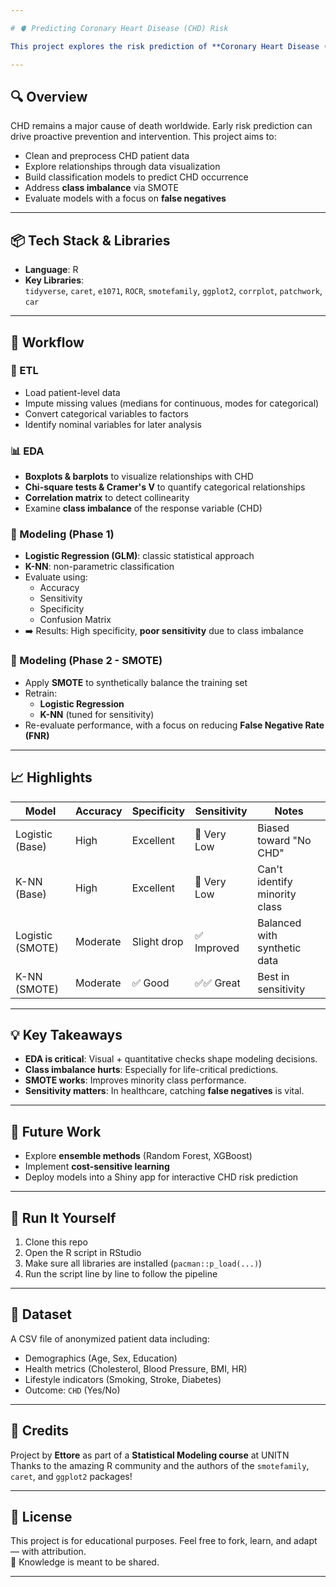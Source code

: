 ```yaml
---

# 🫀 Predicting Coronary Heart Disease (CHD) Risk

This project explores the risk prediction of **Coronary Heart Disease (CHD)** using patient data, applying both statistical modeling and machine learning techniques. The analysis is performed in **R** and structured around a classic Data Science workflow: **ETL → EDA → Modeling → Evaluation → SMOTE Resampling**.

---
```


## 🔍 Overview

CHD remains a major cause of death worldwide. Early risk prediction can drive proactive prevention and intervention. This project aims to:

- Clean and preprocess CHD patient data
- Explore relationships through data visualization
- Build classification models to predict CHD occurrence
- Address **class imbalance** via SMOTE
- Evaluate models with a focus on **false negatives**

---

## 📦 Tech Stack & Libraries

- **Language**: R
- **Key Libraries**:  
  `tidyverse`, `caret`, `e1071`, `ROCR`, `smotefamily`, `ggplot2`, `corrplot`, `patchwork`, `car`

---

## 🔄 Workflow

### 🧼 ETL
- Load patient-level data
- Impute missing values (medians for continuous, modes for categorical)
- Convert categorical variables to factors
- Identify nominal variables for later analysis

### 📊 EDA
- **Boxplots & barplots** to visualize relationships with CHD
- **Chi-square tests & Cramer's V** to quantify categorical relationships
- **Correlation matrix** to detect collinearity
- Examine **class imbalance** of the response variable (CHD)

### 🧪 Modeling (Phase 1)
- **Logistic Regression (GLM)**: classic statistical approach
- **K-NN**: non-parametric classification
- Evaluate using:
  - Accuracy
  - Sensitivity
  - Specificity
  - Confusion Matrix
- ➡️ Results: High specificity, **poor sensitivity** due to class imbalance

### 🧬 Modeling (Phase 2 - SMOTE)
- Apply **SMOTE** to synthetically balance the training set
- Retrain:
  - **Logistic Regression**
  - **K-NN** (tuned for sensitivity)
- Re-evaluate performance, with a focus on reducing **False Negative Rate (FNR)**

---

## 📈 Highlights

| Model             | Accuracy | Specificity | Sensitivity | Notes |
|------------------|----------|-------------|-------------|-------|
| Logistic (Base)  | High     | Excellent   | 🚨 Very Low | Biased toward "No CHD" |
| K-NN (Base)       | High     | Excellent   | 🚨 Very Low | Can't identify minority class |
| Logistic (SMOTE) | Moderate | Slight drop | ✅ Improved | Balanced with synthetic data |
| K-NN (SMOTE)     | Moderate | ✅ Good      | ✅✅ Great   | Best in sensitivity |

---

## 💡 Key Takeaways

- **EDA is critical**: Visual + quantitative checks shape modeling decisions.
- **Class imbalance hurts**: Especially for life-critical predictions.
- **SMOTE works**: Improves minority class performance.
- **Sensitivity matters**: In healthcare, catching **false negatives** is vital.

---

## 🧠 Future Work

- Explore **ensemble methods** (Random Forest, XGBoost)
- Implement **cost-sensitive learning**
- Deploy models into a Shiny app for interactive CHD risk prediction

---

## 🧪 Run It Yourself

1. Clone this repo
2. Open the R script in RStudio
3. Make sure all libraries are installed (`pacman::p_load(...)`)
4. Run the script line by line to follow the pipeline

---

## 📁 Dataset

A CSV file of anonymized patient data including:
- Demographics (Age, Sex, Education)
- Health metrics (Cholesterol, Blood Pressure, BMI, HR)
- Lifestyle indicators (Smoking, Stroke, Diabetes)
- Outcome: `CHD` (Yes/No)

---

## 🤝 Credits

Project by **Ettore** as part of a **Statistical Modeling course** at UNITN  
Thanks to the amazing R community and the authors of the `smotefamily`, `caret`, and `ggplot2` packages!

---

## 📜 License

This project is for educational purposes. Feel free to fork, learn, and adapt — with attribution.  
🧠 Knowledge is meant to be shared.

---
